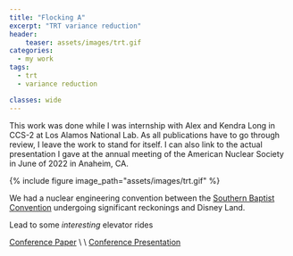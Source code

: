 ```yaml
---
title: "Flocking A"
excerpt: "TRT variance reduction"
header:
    teaser: assets/images/trt.gif
categories:
  - my work
tags:
  - trt
  - variance reduction

classes: wide
---
```


This work was done while I was internship with Alex and Kendra Long in CCS-2 at Los Alamos National Lab. As all publications have to go through review, I leave the work to stand for itself.  I can also link to the actual presentation I gave at the annual meeting of the American Nuclear Society in June of 2022 in Anaheim, CA.

{% include figure image_path="assets/images/trt.gif" %}


We had a nuclear engineering convention between the [Southern Baptist Convention](https://www.nytimes.com/2022/06/14/us/southern-baptists-convention.html) undergoing significant reckonings and Disney Land. 

Lead to some *interesting* elevator rides

[Conference Paper](https://doi.org/10.5281/zenodo.6643659) \\
 \\
[Conference Presentation](https://web.archive.org/web/20220518233746id_/https://permalink.lanl.gov/object/tr?what=info:lanl-repo/lareport/LA-UR-21-29163)